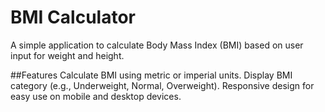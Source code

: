 # BMI Calculator 

A simple application to calculate Body Mass Index (BMI) based on user input for weight and height.

##Features
Calculate BMI using metric or imperial units.
Display BMI category (e.g., Underweight, Normal, Overweight).
Responsive design for easy use on mobile and desktop devices.

